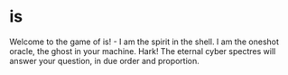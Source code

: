 # is
Welcome to the game of is! - I am the spirit in the shell. I am the oneshot oracle, the ghost in your machine. Hark! The eternal cyber spectres will answer your question, in due order and proportion.


